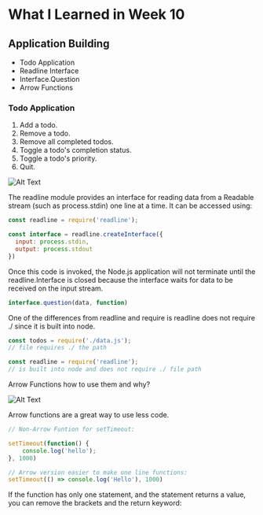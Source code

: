 # What I Learned in Week 10

## Application Building
* Todo Application 
* Readline Interface
* Interface.Question
* Arrow Functions 

### Todo Application 
1. Add a todo.
2. Remove a todo.
3. Remove all completed todos.
4. Toggle a todo's completion status.
5. Toggle a todo's priority.
6. Quit.

![Alt Text](https://www.monicahicks.com/wp-content/uploads/2019/08/to-do-list-flat-lay.jpg)

The readline module provides an interface for reading data from a Readable stream (such as process.stdin) one line at a time. It can be accessed using:
```javascript 
const readline = require('readline');

const interface = readline.createInterface({
  input: process.stdin,
  output: process.stdout
})
```
Once this code is invoked, the Node.js application will not terminate until the readline.Interface is closed because the interface waits for data to be received on the input stream.

```javascript 
interface.question(data, function)
```
One of the differences from readline and require is readline does not require ./ since it is built into node.

```javascript
const todos = require('./data.js');
// file requires ./ the path
```
```javascript
const readline = require('readline');
// is built into node and does not require ./ file path

```
Arrow Functions how to use them and why?

![Alt Text](https://cdn-images-1.medium.com/max/1200/1*o-wasL_EjWk4g8velrI8bg.jpeg)

Arrow functions are a great way to use less code.

```javascript 
// Non-Arrow Funtion for setTimeout:

setTimeout(function() {
    console.log('hello');
}, 1000)

// Arrow version easier to make one line functions:
setTimeout(() => console.log('Hello'), 1000)

```
If the function has only one statement, and the statement returns a value, you can remove the brackets and the return keyword:

